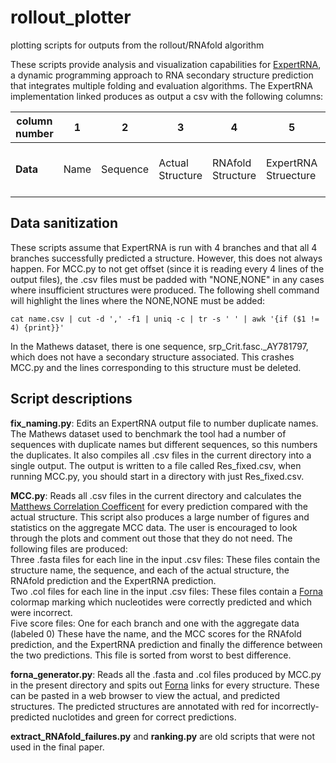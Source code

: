 # rollout_plotter
plotting scripts for outputs from the rollout/RNAfold algorithm

These scripts provide analysis and visualization capabilities for [ExpertRNA](https://github.com/MenghanLiu212/RL-RNA), a dynamic programming approach to RNA secondary structure prediction that integrates multiple folding and evaluation algorithms.  The ExpertRNA implementation linked produces as output a csv with the following columns:


| column number| 1 | 2 | 3 | 4 | 5 | 6 | 7 | 8 | 9 | 10 | 11 | 12 | 13 | 14 | 15 | 16 | 17 | 18 | 19 | 20 | 21 | 22 | 23 | 24 | 25 | 26 | 27 | 28 |
|--------------|---|---|---|---|---|---|---|---|---|----|----|----|----|----|----|----|----|----|----|----|----|----|----|----|----|----|----|----|
|**Data**|Name|Sequence|Actual Structure|RNAfold Structure|ExpertRNA Struecture|Actual Foladability MFE|RNAfold Foladability MFE|ExperRNA Foldablity MFE|RNAfold Hamming Distance|ExpertRNA Hamming Distance|ent_3|GC Perentage|Ensemble Diversity|Expected Accuracy|fe_per|Running Time(sec)|Actual Foldability MFE|Actual Foldability NFE|Actual abs Foldability difference|RNAfold Foldability MFE|RNAfold Foldability NFE|RNAfold abs Foldability difference|ExpertRNA Foldability MFE|ExpertRNA Foldability NFE|ExpertRNA abs Foldability difference|Actual FE|RNAfold FE|ExpertRNA FE

## Data sanitization
These scripts assume that ExpertRNA is run with 4 branches and that all 4 branches successfully predicted a structure.  However, this does not always happen.  For MCC.py to not get offset (since it is reading every 4 lines of the output files), the .csv files must be padded with "NONE,NONE" in any cases where insufficient structures were produced.  The following shell command will highlight the lines where the NONE,NONE must be added:

`cat name.csv | cut -d ',' -f1 | uniq -c | tr -s ' ' | awk '{if ($1 != 4) {print}}'`

In the Mathews dataset, there is one sequence, srp_Crit.fasc.\_AY781797, which does not have a secondary structure associated.  This crashes MCC.py and the lines corresponding to this structure must be deleted.

## Script descriptions
**fix_naming.py**: Edits an ExpertRNA output file to number duplicate names.  The Mathews dataset used to benchmark the tool had a number of sequences with duplicate names but different sequences, so this numbers the duplicates.  It also compiles all .csv files in the current directory into a single output.  The output is written to a file called Res_fixed.csv, when running MCC.py, you should start in a directory with just Res_fixed.csv.

**MCC.py**: Reads all .csv files in the current directory and calculates the [Matthews Correlation Coefficent](https://en.wikipedia.org/wiki/Matthews_correlation_coefficient) for every prediction compared with the actual structure.  This script also produces a large number of figures and statistics on the aggregate MCC data.  The user is encouraged to look through the plots and comment out those that they do not need.  The following files are produced:<br>
Three .fasta files for each line in the input .csv files: These files contain the structure name, the sequence, and each of the actual structure, the RNAfold prediction and the ExpertRNA prediction.  
Two .col files for each line in the input .csv files: These files contain a [Forna](http://rna.tbi.univie.ac.at/forna/) colormap marking which nucleotides were correctly predicted and which were incorrect.  
Five score files: One for each branch and one with the aggregate data (labeled 0) These have the name, and the MCC scores for the RNAfold prediction, and the ExpertRNA prediction and finally the difference between the two predictions.  This file is sorted from worst to best difference.

**forna_generator.py**: Reads all the .fasta and .col files produced by MCC.py in the present directory and spits out [Forna](http://rna.tbi.univie.ac.at/forna/) links for every structure.  These can be pasted in a web browser to view the actual, and predicted structures.  The predicted structures are annotated with red for incorrectly-predicted nuclotides and green for correct predictions.

**extract_RNAfold_failures.py** and **ranking.py** are old scripts that were not used in the final paper.

